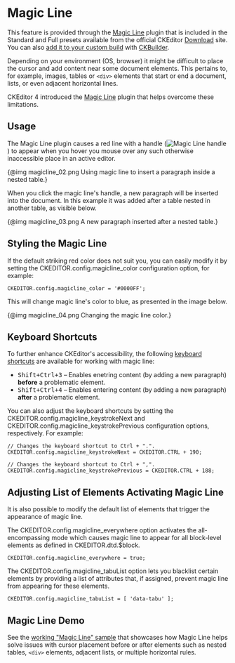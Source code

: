 <!--
Copyright (c) 2003-2017, CKSource - Frederico Knabben. All rights reserved.
For licensing, see LICENSE.md.
-->

# Magic Line

<p class="requirements">
	This feature is provided through the <a href="http://ckeditor.com/addon/magicline">Magic Line</a> plugin that is included in the Standard and Full presets available from the official CKEditor <a href="http://ckeditor.com/download">Download</a> site. You can also <a href="#!/guide/dev_plugins">add it to your custom build</a> with <a href="http://ckeditor.com/builder">CKBuilder</a>.
</p>

Depending on your environment (OS, browser) it might be difficult to place the cursor and add content near some document elements. This pertains to, for example, images, tables or `<div>` elements that start or end a document, lists, or even adjacent horizontal lines.

CKEditor 4 introduced the [Magic Line](http://ckeditor.com/addon/magicline) plugin that helps overcome these limitations.

## Usage

The Magic Line plugin causes a red line with a handle (<img class="inline" src="guides/dev_magicline/magicline_01.png" alt="Magic Line handle">) to appear when you hover you mouse over any such otherwise inaccessible place in an active editor.

{@img magicline_02.png Using magic line to insert a paragraph inside a nested table.}

When you click the magic line's handle, a new paragraph will be inserted into the document. In this example it was added after a table nested in another table, as visible below.

{@img magicline_03.png A new paragraph inserted after a nested table.}

## Styling the Magic Line

If the default striking red color does not suit you, you can easily modify it by setting the CKEDITOR.config.magicline_color configuration option, for example:

    CKEDITOR.config.magicline_color = '#0000FF';

This will change magic line's color to blue, as presented in the image below.

{@img magicline_04.png Changing the magic line color.}

## Keyboard Shortcuts

To further enhance CKEditor's accessibility, the following [keyboard shortcuts](#!/guide/dev_shortcuts) are available for working with magic line:

* <kbd>Shift+Ctrl+3</kbd> &ndash; Enables enetring content (by adding a new paragraph) **before** a problematic element.
* <kbd>Shift+Ctrl+4</kbd> &ndash; Enables entering content (by adding a new paragraph) **after** a problematic element.

You can also adjust the keyboard shortcuts by setting the CKEDITOR.config.magicline_keystrokeNext and CKEDITOR.config.magicline_keystrokePrevious configuration options, respectively. For example:

    // Changes the keyboard shortcut to Ctrl + ".".
    CKEDITOR.config.magicline_keystrokeNext = CKEDITOR.CTRL + 190;

    // Changes the keyboard shortcut to Ctrl + ",".
    CKEDITOR.config.magicline_keystrokePrevious = CKEDITOR.CTRL + 188;

## Adjusting List of Elements Activating Magic Line

It is also possible to modify the default list of elements that trigger the appearance of magic line.

The CKEDITOR.config.magicline_everywhere option activates the all-encompassing mode which causes magic line to appear for all block-level elements as defined in CKEDITOR.dtd.$block.

    CKEDITOR.config.magicline_everywhere = true;

The CKEDITOR.config.magicline_tabuList option lets you blacklist certain elements by providing a list of attributes that, if assigned, prevent magic line from appearing for these elements.

    CKEDITOR.config.magicline_tabuList = [ 'data-tabu' ];

## Magic Line Demo

See the [working "Magic Line" sample](https://sdk.ckeditor.com/samples/magicline.html) that showcases how Magic Line helps solve issues with cursor placement before or after elements such as nested tables, `<div>` elements, adjacent lists, or multiple horizontal rules.
